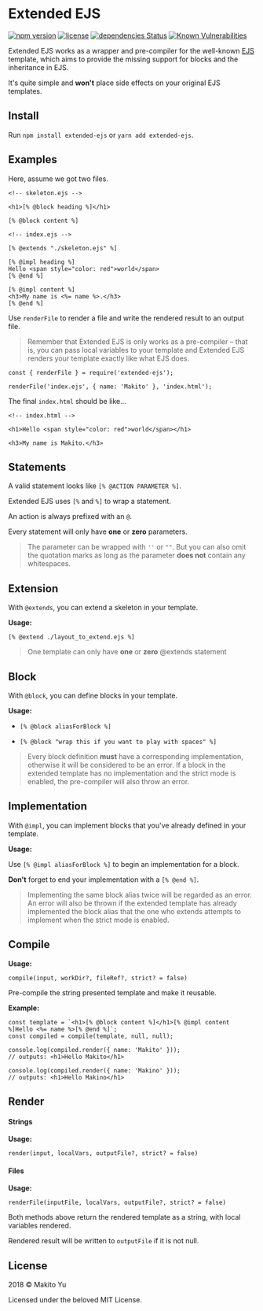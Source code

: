 

# Extended EJS

[![npm version](https://badge.fury.io/js/extended-ejs.svg)](https://www.npmjs.com/package/extended-ejs)
[![license](https://img.shields.io/github/license/SumiMakito/extended-ejs.svg)](LICENSE)
[![dependencies Status](https://david-dm.org/SumiMakito/extended-ejs/status.svg)](https://david-dm.org/SumiMakito/extended-ejs)
[![Known Vulnerabilities](https://snyk.io/test/github/SumiMakito/extended-ejs/badge.svg?targetFile=package.json)](https://snyk.io/test/github/SumiMakito/extended-ejs?targetFile=package.json)

Extended EJS works as a wrapper and pre-compiler for the well-known [EJS](https://github.com/mde/ejs) template, which aims to provide the missing support for blocks and the inheritance in EJS.

It's quite simple and **won't** place side effects on your original EJS templates.


## Install

Run `npm install extended-ejs` or `yarn add extended-ejs`.

## Examples

Here, assume we got two files. 

```
<!-- skeleton.ejs -->

<h1>[% @block heading %]</h1>

[% @block content %]
```

```
<!-- index.ejs -->

[% @extends "./skeleton.ejs" %]

[% @impl heading %]
Hello <span style="color: red">world</span>
[% @end %]

[% @impl content %]
<h3>My name is <%= name %>.</h3>
[% @end %]
```

Use `renderFile` to render a file and write the rendered result to an output file.

> Remember that Extended EJS is only works as a pre-compiler – that is, you can pass local variables to your template and Extended EJS renders your template exactly like what EJS does.

```
const { renderFile } = require('extended-ejs');

renderFile('index.ejs', { name: 'Makito' }, 'index.html');
```

The final `index.html` should be like...

```
<!-- index.html -->

<h1>Hello <span style="color: red">world</span></h1>

<h3>My name is Makito.</h3>
```

## Statements

A valid statement looks like `[% @ACTION PARAMETER %]`.

Extended EJS uses `[%` and `%]` to wrap a statement.

An action is always prefixed with an `@`.

Every statement will only have **one** or **zero** parameters.

> The parameter can be wrapped with `''` or  `""`. But you can also omit the quotation marks as long as the parameter **does not** contain any whitespaces.

## Extension

With `@extends`, you can extend a skeleton in your template.

**Usage:**

`[% @extend ./layout_to_extend.ejs %]`

> One template can only have **one** or **zero** @extends statement

## Block

With `@block`, you can define blocks in your template.

**Usage:**

- `[% @block aliasForBlock %]`

- `[% @block "wrap this if you want to play with spaces" %]`

> Every block definition **must** have a corresponding implementation, otherwise it will be considered to be an error. If a block in the extended template has no implementation and the strict mode is enabled, the pre-compiler will also throw an error.

## Implementation

With `@impl`, you can implement blocks that you've already defined in your template.

**Usage:**

Use `[% @impl aliasForBlock %]` to begin an implementation for a block.

**Don't** forget to end your implementation with a `[% @end %]`.

> Implementing the same block alias twice will be regarded as an error. An error will also be thrown if the extended template has already implemented the block alias that the one who extends attempts to implement when the strict mode is enabled.

## Compile

**Usage:**

```
compile(input, workDir?, fileRef?, strict? = false)
```

Pre-compile the string presented template and make it reusable.

**Example:**

```
const template = `<h1>[% @block content %]</h1>[% @impl content %]Hello <%= name %>[% @end %]`;
const compiled = compile(template, null, null);

console.log(compiled.render({ name: 'Makito' }));
// outputs: <h1>Hello Makito</h1>

console.log(compiled.render({ name: 'Makino' }));
// outputs: <h1>Hello Makino</h1>
```

## Render

#### Strings

**Usage:**

```
render(input, localVars, outputFile?, strict? = false)
```

#### Files

**Usage:**

```
renderFile(inputFile, localVars, outputFile?, strict? = false)
```

Both methods above return the rendered template as a string, with local variables rendered.

Rendered result will be written to  `outputFile` if it is not null.


## License

2018 &copy; Makito Yu

Licensed under the beloved MIT License.


